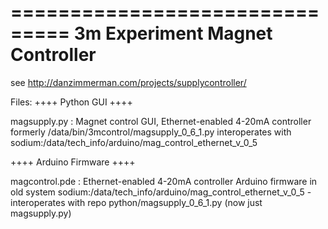 ===============================
3m Experiment Magnet Controller
===============================
see http://danzimmerman.com/projects/supplycontroller/

Files:
++++
Python GUI
++++

magsupply.py : Magnet control GUI, Ethernet-enabled 4-20mA controller
	formerly /data/bin/3mcontrol/magsupply_0_6_1.py interoperates with sodium:/data/tech_info/arduino/mag_control_ethernet_v_0_5

++++
Arduino Firmware
++++

magcontrol.pde : Ethernet-enabled 4-20mA controller Arduino firmware
	in old system sodium:/data/tech_info/arduino/mag_control_ethernet_v_0_5 - interoperates with repo python/magsupply_0_6_1.py (now just magsupply.py)

